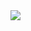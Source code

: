 <img src="http://areebmajeed.me/assets/projects/Fernico.png" style="display: block; margin: 0 auto;"/>
